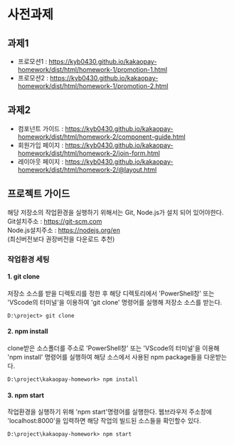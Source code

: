 
# 사전과제

## 과제1
- 프로모션1 : https://kyb0430.github.io/kakaopay-homework/dist/html/homework-1/promotion-1.html
- 프로모션2 : https://kyb0430.github.io/kakaopay-homework/dist/html/homework-1/promotion-2.html


## 과제2
- 컴포넌트 가이드 : https://kyb0430.github.io/kakaopay-homework/dist/html/homework-2/component-guide.html
- 회원가입 페이지 : https://kyb0430.github.io/kakaopay-homework/dist/html/homework-2/join-form.html
- 레이아웃 페이지 : https://kyb0430.github.io/kakaopay-homework/dist/html/homework-2/@layout.html

## 프로젝트 가이드

해당 저장소의 작업환경을 실행하기 위해서는 Git, Node.js가 설치 되어 있어야한다.  
Git설치주소 : https://git-scm.com  
Node.js설치주소 : https://nodejs.org/en  
(최신버전보다 권장버전을 다운로드 추천)  

### 작업환경 세팅

#### 1. git clone
저장소 소스를 받을 디렉토리를 정한 후 해당 디렉토리에서 'PowerShell창' 또는 'VScode의 터미널'을 이용하여 'git clone' 명령어를 실행해 저장소 소스를 받는다.
```
D:\project> git clone
```

#### 2. npm install
clone받은 소스폴더를 주소로 'PowerShell창' 또는 'VScode의 터미널'을 이용해 'npm install' 명령어를 실행하여 해당 소스에서 사용된 npm package들을 다운받는다.
```
D:\project\kakaopay-homework> npm install
```

#### 3. npm start
작업환경을 실행하기 위해 'npm start'명령어를 실행한다.
웹브라우저 주소창에 'localhost:8000'을 입력하면 해당 작업의 빌드된 소스들을 확인할수 있다.
```
D:\project\kakaopay-homework> npm start
```